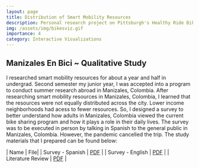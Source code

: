 ```yaml
---
layout: page
title: Distribution of Smart Mobility Resources
description: Personal research project on Pittsburgh's Healthy Ride Bike Stations.
img: /assets/img/bikesviz.gif
importance: 4
category: Interactive Visualizations
---
```


## Manizales En Bici ~ Qualitative Study
I researched smart mobility resources for about a year and half in undergrad. Second semester my junior year, I was accepted into a program to conduct summer research abroad in Manizales, Colombia. After researching smart mobility resources in Manizales, Colombia, I learned that the resources were not equally distributed across the city. Lower income neighborhoods had acess to fewer resources. So, I designed a survey to better understand how adults in Manizales, Colombia viewed the current bike sharing program and how it plays a role in their daily lives. The survey was to be executed in person by talking in Spanish to the general public in Manizales, Colombia. However, the pandemic cancelled the trip. The study materials that I prepared can be found below:

| Name | File|
| Survey - Spanish | [PDF]("/assets/pdf/Questionnaires_esp.pdf") |
| Survey - English | [PDF]("/assets/pdf/Questionnaires_eng.pdf") |
| Literature Review | [PDF]("/assets/pdf/SmartMobilityResearchFinal.pdf") |
